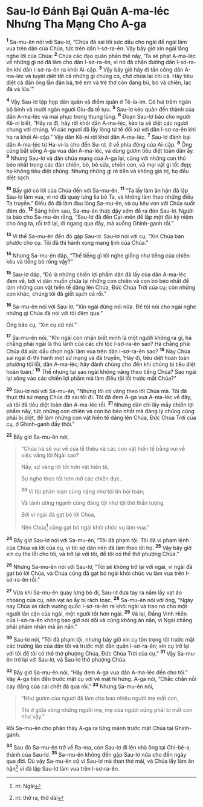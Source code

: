 # Sau-lơ Ðánh Bại Quân A-ma-léc Nhưng Tha Mạng Cho A-ga
<sup><b>1</b></sup> Sa-mu-ên nói với Sau-lơ, “Chúa đã sai tôi xức dầu cho ngài để ngài làm vua trên dân của Chúa, tức trên dân I-sơ-ra-ên. Vậy bây giờ xin ngài lắng nghe lời của Chúa: <sup><b>2</b></sup> Chúa các đạo quân phán thế nầy, ‘Ta sẽ phạt A-ma-léc về những gì nó đã làm cho dân I-sơ-ra-ên, vì nó đã chận đường dân I-sơ-ra-ên khi dân I-sơ-ra-ên ra khỏi Ai-cập. <sup><b>3</b></sup> Vậy bây giờ hãy đi tấn công dân A-ma-léc và tuyệt diệt tất cả những gì chúng có, chớ chừa lại chi cả. Hãy tiêu diệt cả đàn ông lẫn đàn bà, trẻ em và trẻ thơ còn đang bú, bò và chiên, lạc đà và lừa.’”

<sup><b>4</b></sup> Vậy Sau-lơ tập họp dân quân và điểm quân ở Tê-la-im. Có hai trăm ngàn bộ binh và mười ngàn người Giu-đa tề tựu. <sup><b>5</b></sup> Sau-lơ kéo quân đến thành của dân A-ma-léc và mai phục trong thung lũng. <sup><b>6</b></sup> Ðoạn Sau-lơ báo cho người Kê-ni biết, “Hãy ra đi, hãy rời khỏi dân A-ma-léc, kẻo ta sẽ diệt các ngươi chung với chúng. Vì các ngươi đã lấy lòng tử tế đối xử với dân I-sơ-ra-ên khi họ ra khỏi Ai-cập.” Vậy dân Kê-ni rời khỏi dân A-ma-léc. <sup><b>7</b></sup> Sau-lơ đánh bại dân A-ma-léc từ Ha-vi-la cho đến Su-rơ, ở về phía đông của Ai-cập. <sup><b>8</b></sup> Ông cũng bắt sống A-ga vua dân A-ma-léc, và dùng gươm tiêu diệt toàn dân ấy. <sup><b>9</b></sup> Nhưng Sau-lơ và dân chừa mạng của A-ga lại, cùng với những con thú béo nhất trong các đàn chiên, bò, bò sữa, chiên con, và mọi vật gì tốt đẹp; họ không tiêu diệt chúng. Nhưng những gì rẻ tiền và không giá trị, họ đều diệt sạch.

<sup><b>10</b></sup> Bấy giờ có lời của Chúa đến với Sa-mu-ên, <sup><b>11</b></sup> “Ta lấy làm ân hận đã lập Sau-lơ làm vua, vì nó đã quay lưng lìa bỏ Ta, và không làm theo những điều Ta truyền.” Ðiều đó đã làm đau lòng Sa-mu-ên, và cụ kêu van với Chúa suốt đêm đó. <sup><b>12</b></sup> Sáng hôm sau, Sa-mu-ên thức dậy sớm để ra đón Sau-lơ. Người ta báo cho Sa-mu-ên rằng, “Sau-lơ đã đến Cạt-mên để lập một đài kỷ niệm cho ông ta, rồi trở lại, đi ngang qua đây, mà xuống Ghinh-ganh rồi.”

<sup><b>13</b></sup> Vì thế Sa-mu-ên đến đó gặp Sau-lơ. Sau-lơ nói với cụ, “Xin Chúa ban phước cho cụ. Tôi đã thi hành xong mạng lịnh của Chúa.”

<sup><b>14</b></sup> Nhưng Sa-mu-ên đáp, “Thế tiếng gì tôi nghe giống như tiếng của chiên kêu và tiếng bò rống vậy?”

<sup><b>15</b></sup> Sau-lơ đáp, “Ðó là những chiến lợi phẩm dân đã lấy của dân A-ma-léc đem về, bởi vì dân muốn chừa lại những con chiên và con bò béo nhất để làm những con vật hiến tế dâng lên Chúa, Ðức Chúa Trời của cụ; còn những con khác, chúng tôi đã giết sạch cả rồi.”

<sup><b>16</b></sup> Sa-mu-ên nói với Sau-lơ. “Xin ngài đừng nói nữa. Ðể tôi nói cho ngài nghe những gì Chúa đã nói với tôi đêm qua.”

Ông bảo cụ, “Xin cụ cứ nói.”

<sup><b>17</b></sup> Sa-mu-ên nói, “Khi ngài còn nhận biết mình là một người không ra gì, há chẳng phải ngài là thủ lãnh của các chi tộc I-sơ-ra-ên sao? Há chẳng phải Chúa đã xức dầu chọn ngài làm vua trên dân I-sơ-ra-ên sao? <sup><b>18</b></sup> Nay Chúa sai ngài đi thi hành một sứ mạng và đã truyền, ‘Hãy đi, tiêu diệt hoàn toàn phường tội lỗi, dân A-ma-léc; hãy đánh chúng cho đến khi chúng bị tiêu diệt hoàn toàn.’ <sup><b>19</b></sup> Thế nhưng tại sao ngài không vâng theo tiếng Chúa? Sao ngài lại xông vào các chiến lợi phẩm mà làm điều tội lỗi trước mắt Chúa?”

<sup><b>20</b></sup> Sau-lơ nói với Sa-mu-ên, “Nhưng tôi có vâng theo lời Chúa mà. Tôi đã thực thi sứ mạng Chúa đã sai tôi đi. Tôi đã đem A-ga vua A-ma-léc về đây, và tôi đã tiêu diệt toàn dân A-ma-léc rồi. <sup><b>21</b></sup> Nhưng dân chỉ lấy mấy chiến lợi phẩm nầy, tức những con chiên và con bò béo nhất mà đáng lý chúng cũng phải bị diệt, để làm những con vật hiến tế dâng lên Chúa, Ðức Chúa Trời của cụ, ở Ghinh-ganh đấy thôi.”

<sup><b>22</b></sup> Bấy giờ Sa-mu-ên nói,

> “Chúa há sẽ vui về của lễ thiêu và các con vật hiến tế bằng vui về việc vâng lời Ngài sao?
> 
> Nầy, sự vâng lời tốt hơn vật hiến tế,
> 
> Sự nghe theo tốt hơn mỡ các chiên đực.
> 
> <sup><b>23</b></sup> Vì tội phản loạn cũng nặng như tội tin bói toán;
> 
> Và tánh ương ngạnh cũng đáng tội như tội thờ thần tượng.
> 
> Bởi vì ngài đã gạt bỏ lời Chúa,
> 
> Nên Chúa[^1-7caf1f2e-a937-4cc7-a1dd-b31bc1841ad6] cũng gạt bỏ ngài khỏi chức vụ làm vua.”

<sup><b>24</b></sup> Bấy giờ Sau-lơ nói với Sa-mu-ên, “Tôi đã phạm tội. Tôi đã vi phạm lệnh của Chúa và lời của cụ, vì tôi sợ dân nên đã làm theo lời họ. <sup><b>25</b></sup> Vậy bây giờ xin cụ tha lỗi cho tôi, và trở lại với tôi, để tôi có thể thờ phượng Chúa.”

<sup><b>26</b></sup> Nhưng Sa-mu-ên nói với Sau-lơ, “Tôi sẽ không trở lại với ngài, vì ngài đã gạt bỏ lời Chúa, và Chúa cũng đã gạt bỏ ngài khỏi chức vụ làm vua trên I-sơ-ra-ên rồi.”

<sup><b>27</b></sup> Vừa khi Sa-mu-ên quay lưng bỏ đi, Sau-lơ đưa tay ra nắm lấy vạt áo choàng của cụ, nên vạt áo ấy bị rách toạc. <sup><b>28</b></sup> Sa-mu-ên nói với ông, “Ngày nay Chúa xé rách vương quốc I-sơ-ra-ên ra khỏi ngài và trao nó cho một người lân cận của ngài, một người tốt hơn ngài. <sup><b>29</b></sup> Vả lại, Ðấng Vinh Hiển của I-sơ-ra-ên không bao giờ nói dối và cũng không ăn năn, vì Ngài chẳng phải phàm nhân mà ăn năn.”

<sup><b>30</b></sup> Sau-lơ nói, “Tôi đã phạm tội, nhưng bây giờ xin cụ tôn trọng tôi trước mặt các trưởng lão của dân tôi và trước mặt dân quân I-sơ-ra-ên; xin cụ trở lại với tôi để tôi có thể thờ phượng Chúa, Ðức Chúa Trời của cụ.” <sup><b>31</b></sup> Vậy Sa-mu-ên trở lại với Sau-lơ, và Sau-lơ thờ phượng Chúa.

<sup><b>32</b></sup> Bấy giờ Sa-mu-ên nói, “Hãy đem A-ga vua dân A-ma-léc đến cho tôi.” Vậy A-ga tiến đến trước mặt cụ với vẻ mặt hí hửng. A-ga nói, “Chắc chắn nỗi cay đắng của cái chết đã qua rồi.” <sup><b>33</b></sup> Nhưng Sa-mu-ên nói,

> “Như gươm của ngươi đã làm cho bao nhiêu người mẹ mất con,
> 
> Thì ở giữa vòng những người mẹ, mẹ của ngươi cũng phải bị mất con như vậy.”

Rồi Sa-mu-ên cho phân thây A-ga ra từng mảnh trước mặt Chúa tại Ghinh-ganh.

<sup><b>34</b></sup> Sau đó Sa-mu-ên trở về Ra-ma, còn Sau-lơ đi lên nhà ông tại Ghi-bê-a, thành của Sau-lơ. <sup><b>35</b></sup> Sa-mu-ên không đến gặp Sau-lơ nữa cho đến ngày qua đời. Dù vậy Sa-mu-ên cứ vì Sau-lơ mà than thở mãi, và Chúa lấy làm ân hận[^2-7caf1f2e-a937-4cc7-a1dd-b31bc1841ad6] vì đã lập Sau-lơ làm vua trên I-sơ-ra-ên.

[^1-7caf1f2e-a937-4cc7-a1dd-b31bc1841ad6]: nt: Ngài
[^2-7caf1f2e-a937-4cc7-a1dd-b31bc1841ad6]: nt: thở ra, thở dài